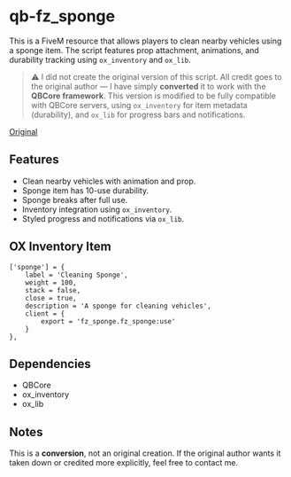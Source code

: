 # qb-fz_sponge

This is a FiveM resource that allows players to clean nearby vehicles using a sponge item. The script features prop attachment, animations, and durability tracking using `ox_inventory` and `ox_lib`.

> ⚠️ I did not create the original version of this script. All credit goes to the original author — I have simply **converted** it to work with the **QBCore framework**. This version is modified to be fully compatible with QBCore servers, using `ox_inventory` for item metadata (durability), and `ox_lib` for progress bars and notifications.

[Original](https://forum.cfx.re/t/free-esx-ultimate-vehicle-cleaning-sponge-script/5311905)

## Features

- Clean nearby vehicles with animation and prop.
- Sponge item has 10-use durability.
- Sponge breaks after full use.
- Inventory integration using `ox_inventory`.
- Styled progress and notifications via `ox_lib`.

## OX Inventory Item
	['sponge'] = {
		label = 'Cleaning Sponge',
		weight = 100,
		stack = false,
		close = true,
		description = 'A sponge for cleaning vehicles',
		client = {
			export = 'fz_sponge.fz_sponge:use'
		}
	},

## Dependencies

- QBCore
- ox_inventory
- ox_lib

## Notes

This is a **conversion**, not an original creation. If the original author wants it taken down or credited more explicitly, feel free to contact me.
